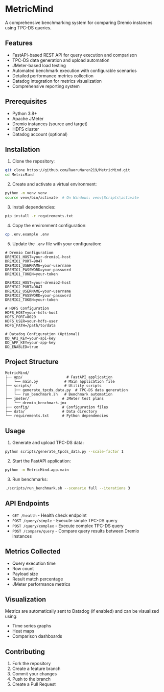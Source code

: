# MetricMind

A comprehensive benchmarking system for comparing Dremio instances using TPC-DS queries.

## Features

- FastAPI-based REST API for query execution and comparison
- TPC-DS data generation and upload automation
- JMeter-based load testing
- Automated benchmark execution with configurable scenarios
- Detailed performance metrics collection
- Datadog integration for metrics visualization
- Comprehensive reporting system

## Prerequisites

- Python 3.8+
- Apache JMeter
- Dremio instances (source and target)
- HDFS cluster
- Datadog account (optional)

## Installation

1. Clone the repository:
```bash
git clone https://github.com/RaoruNaren219/MetricMind.git
cd MetricMind
```

2. Create and activate a virtual environment:
```bash
python -m venv venv
source venv/bin/activate  # On Windows: venv\Scripts\activate
```

3. Install dependencies:
```bash
pip install -r requirements.txt
```

4. Copy the environment configuration:
```bash
cp .env.example .env
```

5. Update the `.env` file with your configuration:
```env
# Dremio Configuration
DREMIO1_HOST=your-dremio1-host
DREMIO1_PORT=9047
DREMIO1_USERNAME=your-username
DREMIO1_PASSWORD=your-password
DREMIO1_TOKEN=your-token

DREMIO2_HOST=your-dremio2-host
DREMIO2_PORT=9047
DREMIO2_USERNAME=your-username
DREMIO2_PASSWORD=your-password
DREMIO2_TOKEN=your-token

# HDFS Configuration
HDFS_HOST=your-hdfs-host
HDFS_PORT=8020
HDFS_USER=your-hdfs-user
HDFS_PATH=/path/to/data

# Datadog Configuration (Optional)
DD_API_KEY=your-api-key
DD_APP_KEY=your-app-key
DD_ENABLED=true
```

## Project Structure

```
MetricMind/
├── app/                    # FastAPI application
│   └── main.py            # Main application file
├── scripts/               # Utility scripts
│   ├── generate_tpcds_data.py  # TPC-DS data generation
│   └── run_benchmark.sh   # Benchmark automation
├── jmeter/               # JMeter test plans
│   └── dremio_benchmark.jmx
├── config/               # Configuration files
├── data/                 # Data directory
└── requirements.txt      # Python dependencies
```

## Usage

1. Generate and upload TPC-DS data:
```bash
python scripts/generate_tpcds_data.py --scale-factor 1
```

2. Start the FastAPI application:
```bash
python -m MetricMind.app.main
```

3. Run benchmarks:
```bash
./scripts/run_benchmark.sh --scenario full --iterations 3
```

## API Endpoints

- `GET /health` - Health check endpoint
- `POST /query/simple` - Execute simple TPC-DS query
- `POST /query/complex` - Execute complex TPC-DS query
- `POST /compare/query` - Compare query results between Dremio instances

## Metrics Collected

- Query execution time
- Row count
- Payload size
- Result match percentage
- JMeter performance metrics

## Visualization

Metrics are automatically sent to Datadog (if enabled) and can be visualized using:
- Time series graphs
- Heat maps
- Comparison dashboards

## Contributing

1. Fork the repository
2. Create a feature branch
3. Commit your changes
4. Push to the branch
5. Create a Pull Request 